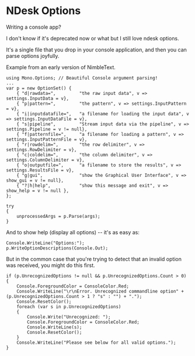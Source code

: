 # NDesk Options

Writing a console app?

I don't know if it's deprecated now or what but I still love ndesk options.

It's a single file that you drop in your console application, and then you can parse options joyfully.

Example from an early version of NimbleText.


    using Mono.Options; // Beautiful Console argument parsing!
    ...
    var p = new OptionSet() {
        { "d|rawdata=",         "the raw input data", v => settings.InputData = v},
        { "p|pattern=",         "the pattern", v => settings.InputPattern = v},
        { "i|inputdatafile=",   "a filename for loading the input data", v => settings.InputDataFile = v},
        { "s|pipeline",         "Stream input data via the pipeline", v => settings.Pipeline = v != null},
        { "f|patternfile=",     "a filename for loading a pattern", v => settings.InputPatternFile = v},
        { "r|rowdelim=",        "the row delimiter", v => settings.RowDelimiter = v},
        { "c|coldelim=",        "the column delimiter", v => settings.ColumnDelimiter = v},
        { "o|outputfile=",      "a filename to store the results", v => settings.ResultsFile = v},
        { "g|gui",              "show the Graphical User Interface", v => show_gui = v != null}, 
        { "?|h|help",           "show this message and exit", v => show_help = v != null },
    };

    try
    {
        unprocessedArgs = p.Parse(args);
    }

    
And to show help (display all options) -- it's as easy as:


    Console.WriteLine("Options:");
    p.WriteOptionDescriptions(Console.Out);
    
    
But in the common case that you're trying to detect that an invalid option was received, you might do this first.


    if (p.UnrecognizedOptions != null && p.UnrecognizedOptions.Count > 0)
    {
        Console.ForegroundColor = ConsoleColor.Red;
        Console.WriteLine("\r\nError. Unrecognized commandline option" + (p.UnrecognizedOptions.Count > 1 ? "s" : "") + ".");
        Console.ResetColor();
        foreach (var s in p.UnrecognizedOptions)
        {
            Console.Write("Unrecognized: ");
            Console.ForegroundColor = ConsoleColor.Red;
            Console.WriteLine(s);
            Console.ResetColor();
        }
        Console.WriteLine("Please see below for all valid options.");
    }
